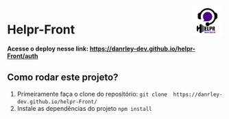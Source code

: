 <img src="./src/assets/img/quad1.png" align="right" width="72">

# Helpr-Front
<b>Acesse o deploy nesse link:  https://danrley-dev.github.io/helpr-Front/auth</b>
## Como rodar este projeto?
1. Primeiramente faça o clone do repositório:
```git clone  https://danrley-dev.github.io/helpr-Front/```
2. Instale as dependências do projeto
```npm install```
